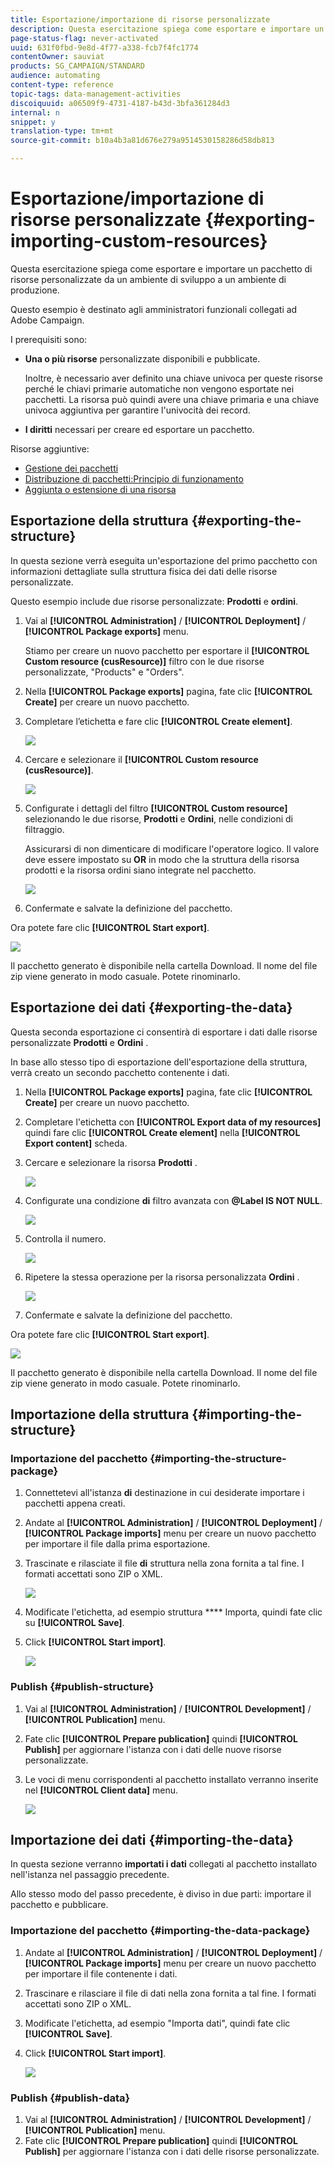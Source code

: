 ```yaml
---
title: Esportazione/importazione di risorse personalizzate
description: Questa esercitazione spiega come esportare e importare un pacchetto di risorse personalizzate.
page-status-flag: never-activated
uuid: 631f0fbd-9e8d-4f77-a338-fcb7f4fc1774
contentOwner: sauviat
products: SG_CAMPAIGN/STANDARD
audience: automating
content-type: reference
topic-tags: data-management-activities
discoiquuid: a06509f9-4731-4187-b43d-3bfa361284d3
internal: n
snippet: y
translation-type: tm+mt
source-git-commit: b10a4b3a81d676e279a9514530158286d58db813

---
```



# Esportazione/importazione di risorse personalizzate {#exporting-importing-custom-resources}

Questa esercitazione spiega come esportare e importare un pacchetto di risorse personalizzate da un ambiente di sviluppo a un ambiente di produzione.

Questo esempio è destinato agli amministratori funzionali collegati ad Adobe Campaign.

I prerequisiti sono:

* **Una o più risorse** personalizzate disponibili e pubblicate.

   Inoltre, è necessario aver definito una chiave univoca per queste risorse perché le chiavi primarie automatiche non vengono esportate nei pacchetti. La risorsa può quindi avere una chiave primaria e una chiave univoca aggiuntiva per garantire l'univocità dei record.
* **I diritti** necessari per creare ed esportare un pacchetto.

Risorse aggiuntive:

* [Gestione dei pacchetti](../../automating/using/managing-packages.md)
* [Distribuzione di pacchetti:Principio di funzionamento](../../developing/using/data-model-concepts.md)
* [Aggiunta o estensione di una risorsa](../../developing/using/key-steps-to-add-a-resource.md)

##  Esportazione della struttura {#exporting-the-structure}

In questa sezione verrà eseguita un'esportazione del primo pacchetto con informazioni dettagliate sulla struttura fisica dei dati delle risorse personalizzate.

Questo esempio include due risorse personalizzate: **Prodotti** e **ordini**.

1. Vai al **[!UICONTROL Administration]** / **[!UICONTROL Deployment]** / **[!UICONTROL Package exports]** menu.

   Stiamo per creare un nuovo pacchetto per esportare il **[!UICONTROL Custom resource (cusResource)]** filtro con le due risorse personalizzate, "Products" e "Orders".

1. Nella **[!UICONTROL Package exports]** pagina, fate clic **[!UICONTROL Create]** per creare un nuovo pacchetto.
1. Completare l’etichetta e fare clic **[!UICONTROL Create element]**.

   ![](assets/cusresources_export1.png)

1. Cercare e selezionare il **[!UICONTROL Custom resource (cusResource)]**.

   ![](assets/cusresources_export2.png)

1. Configurate i dettagli del filtro **[!UICONTROL Custom resource]** selezionando le due risorse, **Prodotti** e **Ordini**, nelle condizioni di filtraggio.

   Assicurarsi di non dimenticare di modificare l'operatore logico. Il valore deve essere impostato su **OR** in modo che la struttura della risorsa prodotti e la risorsa ordini siano integrate nel pacchetto.

   ![](assets/cusresources_export3.png)

1. Confermate e salvate la definizione del pacchetto.

Ora potete fare clic **[!UICONTROL Start export]**.

![](assets/cusresources_export4.png)

Il pacchetto generato è disponibile nella cartella Download. Il nome del file zip viene generato in modo casuale. Potete rinominarlo.

## Esportazione dei dati {#exporting-the-data}

Questa seconda esportazione ci consentirà di esportare i dati dalle risorse personalizzate **Prodotti** e **Ordini** .

In base allo stesso tipo di esportazione dell'esportazione della struttura, verrà creato un secondo pacchetto contenente i dati.

1. Nella **[!UICONTROL Package exports]** pagina, fate clic **[!UICONTROL Create]** per creare un nuovo pacchetto.
1. Completare l'etichetta con **[!UICONTROL Export data of my resources]** quindi fare clic **[!UICONTROL Create element]** nella **[!UICONTROL Export content]** scheda.
1. Cercare e selezionare la risorsa **Prodotti** .

   ![](assets/cusresources_exportdata1.png)

1. Configurate una condizione **di** filtro avanzata con **@Label IS NOT NULL**.

   ![](assets/cusresources_exportdata2.png)

1. Controlla il numero.

   ![](assets/cusresources_exportdata3.png)

1. Ripetere la stessa operazione per la risorsa personalizzata **Ordini** .

   ![](assets/cusresources_exportdata4.png)

1. Confermate e salvate la definizione del pacchetto.

Ora potete fare clic **[!UICONTROL Start export]**.

![](assets/cusresources_exportdata5.png)

Il pacchetto generato è disponibile nella cartella Download. Il nome del file zip viene generato in modo casuale. Potete rinominarlo.

## Importazione della struttura {#importing-the-structure}

### Importazione del pacchetto {#importing-the-structure-package}

1. Connettetevi all'istanza **di** destinazione in cui desiderate importare i pacchetti appena creati.
1. Andate al **[!UICONTROL Administration]** / **[!UICONTROL Deployment]** / **[!UICONTROL Package imports]** menu per creare un nuovo pacchetto per importare il file dalla prima esportazione.
1. Trascinate e rilasciate il file **di** struttura nella zona fornita a tal fine. I formati accettati sono ZIP o XML.

   ![](assets/cusresources_import2.png)

1. Modificate l'etichetta, ad esempio struttura **** Importa, quindi fate clic su **[!UICONTROL Save]**.
1. Click **[!UICONTROL Start import]**.

   ![](assets/cusresources_import3.png)

### Publish {#publish-structure}

1. Vai al **[!UICONTROL Administration]** / **[!UICONTROL Development]** / **[!UICONTROL Publication]** menu.
1. Fate clic **[!UICONTROL Prepare publication]** quindi **[!UICONTROL Publish]** per aggiornare l'istanza con i dati delle nuove risorse personalizzate.
1. Le voci di menu corrispondenti al pacchetto installato verranno inserite nel **[!UICONTROL Client data]** menu.

   ![](assets/cusresources_import1.png)

## Importazione dei dati {#importing-the-data}

In questa sezione verranno **importati i dati** collegati al pacchetto installato nell'istanza nel passaggio precedente.

Allo stesso modo del passo precedente, è diviso in due parti: importare il pacchetto e pubblicare.

### Importazione del pacchetto {#importing-the-data-package}

1. Andate al **[!UICONTROL Administration]** / **[!UICONTROL Deployment]** / **[!UICONTROL Package imports]** menu per creare un nuovo pacchetto per importare il file contenente i dati.
1. Trascinare e rilasciare il file di dati nella zona fornita a tal fine. I formati accettati sono ZIP o XML.
1. Modificate l'etichetta, ad esempio "Importa dati", quindi fate clic **[!UICONTROL Save]**.
1. Click **[!UICONTROL Start import]**.

   ![](assets/cusresources_importdata.png)

### Publish {#publish-data}

1. Vai al **[!UICONTROL Administration]** / **[!UICONTROL Development]** / **[!UICONTROL Publication]** menu.
1. Fate clic **[!UICONTROL Prepare publication]** quindi **[!UICONTROL Publish]** per aggiornare l'istanza con i dati delle risorse personalizzate.
